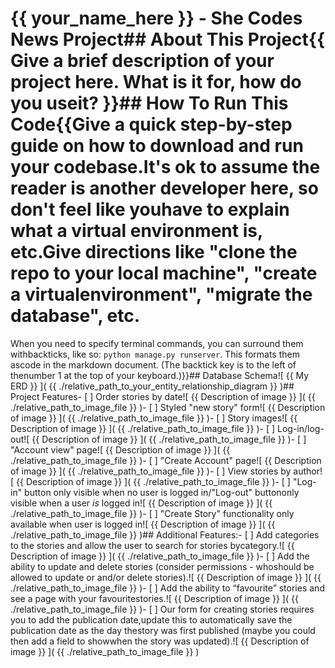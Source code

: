 # {{ your_name_here }} - She Codes News Project## About This Project{{ Give a brief description of your project here. What is it for, how do you useit? }}## How To Run This Code{{Give a quick step-by-step guide on how to download and run your codebase.It's ok to assume the reader is another developer here, so don't feel like youhave to explain what a virtual environment is, etc.Give directions like "clone the repo to your local machine", "create a virtualenvironment", "migrate the database", etc.
When you need to specify terminal commands, you can surround them withbackticks, like so: `python manage.py runserver`. This formats them ascode in the markdown document. (The backtick key is to the left of thenumber 1 at the top of your keyboard.)}}## Database Schema![ {{ My ERD }} ]( {{ ./relative_path_to_your_entity_relationship_diagram }} )## Project Features- [ ] Order stories by date![ {{ Description of image }} ]( {{ ./relative_path_to_image_file }} )- [ ] Styled "new story" form![ {{ Description of image }} ]( {{ ./relative_path_to_image_file }} )- [ ] Story images![ {{ Description of image }} ]( {{ ./relative_path_to_image_file }} )- [ ] Log-in/log-out![ {{ Description of image }} ]( {{ ./relative_path_to_image_file }} )- [ ] "Account view" page![ {{ Description of image }} ]( {{ ./relative_path_to_image_file }} )- [ ] "Create Account" page![ {{ Description of image }} ]( {{ ./relative_path_to_image_file }} )- [ ] View stories by author![ {{ Description of image }} ]( {{ ./relative_path_to_image_file }} )- [ ] "Log-in" button only visible when no user is logged in/"Log-out" buttononly visible when a user *is* logged in![ {{ Description of image }} ]( {{ ./relative_path_to_image_file }} )- [ ] "Create Story" functionality only available when user is logged in![ {{ Description of image }} ]( {{ ./relative_path_to_image_file }} )## Additional Features:- [ ] Add categories to the stories and allow the user to search for stories bycategory.![ {{ Description of image }} ]( {{ ./relative_path_to_image_file }} )- [ ] Add the ability to update and delete stories (consider permissions - whoshould be allowed to update or and/or delete stories).![ {{ Description of image }} ]( {{ ./relative_path_to_image_file }} )- [ ] Add the ability to “favourite” stories and see a page with your favouritestories.![ {{ Description of image }} ]( {{ ./relative_path_to_image_file }} )- [ ] Our form for creating stories requires you to add the publication date,update this to automatically save the publication date as the day thestory was first published (maybe you could then add a field to showwhen the story was updated).![ {{ Description of image }} ]( {{ ./relative_path_to_image_file }} )
